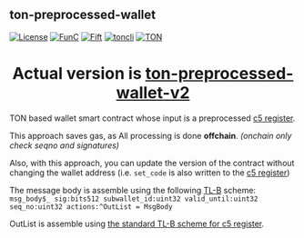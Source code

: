 ## ton-preprocessed-wallet

[![License](https://img.shields.io/badge/license-MIT-brightgreen)](https://opensource.org/licenses/MIT)
[![FunC](https://img.shields.io/badge/made%20with-FunC-brightgreen)](https://ton.org/docs/#/func)
[![Fift](https://img.shields.io/badge/made%20with-Fift-brightgreen)](https://newton-blockchain.github.io/docs/fiftbase.pdf)
[![toncli](https://img.shields.io/badge/for%20use%20with-toncli-brightgreen)](https://github.com/disintar/toncli)
[![TON](https://img.shields.io/badge/based%20on-TON-blue)](https://ton.org/)

<center><h1>Actual version is <a href="https://github.com/pyAndr3w/ton-preprocessed-wallet-v2">ton-preprocessed-wallet-v2</a></h1></center>

TON based wallet smart contract whose input is a preprocessed [c5 register](https://ton.org/docs/tvm.pdf#page=11).

This approach saves gas, as All processing is done **offchain**. _(onchain only check seqno and signatures)_

Also, with this approach, you can update the version of the contract without changing the wallet address (i.e. `set_code` is also written to the [c5 register](https://ton.org/docs/tvm.pdf#page=11))

The message body is assemble using the following [TL-B](https://github.com/tonstack/ton-docs/blob/main/TL-B/README.md) scheme:\
`msg_body$_ sig:bits512 subwallet_id:uint32 valid_until:uint32 seq_no:uint32 actions:^OutList = MsgBody`

OutList is assemble using [the standard TL-B scheme for c5 register](https://github.com/newton-blockchain/ton/blob/master/crypto/block/block.tlb#L368:L381).
